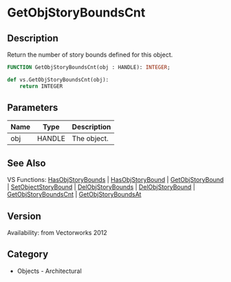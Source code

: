 # GetObjStoryBoundsCnt

## Description
Return the number of story bounds defined for this object.

```pascal
FUNCTION GetObjStoryBoundsCnt(obj : HANDLE): INTEGER;
```

```python
def vs.GetObjStoryBoundsCnt(obj):
    return INTEGER
```

## Parameters
|Name|Type|Description|
|---|---|---|
|obj|HANDLE|The object.|

## See Also
VS Functions:
[HasObjStoryBounds](HasObjStoryBounds.md) 
| [HasObjStoryBound](HasObjStoryBound.md) 
| [GetObjStoryBound](GetObjStoryBound.md) 
| [SetObjectStoryBound](SetObjectStoryBound.md) 
| [DelObjStoryBounds](DelObjStoryBounds.md) 
| [DelObjStoryBound](DelObjStoryBound.md) 
| [GetObjStoryBoundsCnt](GetObjStoryBoundsCnt.md) 
| [GetObjStoryBoundsAt](GetObjStoryBoundsAt.md)

## Version
Availability: from Vectorworks 2012

## Category
* Objects - Architectural

